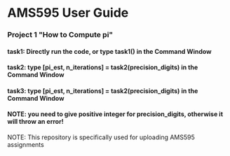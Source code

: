 # AMS595 User Guide

### Project 1 "How to Compute pi"
#### task1: Directly run the code, or type task1() in the Command Window
#### task2: type [pi_est, n_iterations] = task2(precision_digits) in the Command Window
#### task3: type [pi_est, n_iterations] = task2(precision_digits) in the Command Window
#### NOTE: you need to give positive integer for precision_digits, otherwise it will throw an error!




NOTE: This repository is specifically used for uploading AMS595 assignments
